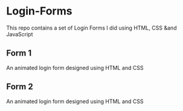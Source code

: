 # Login-Forms
This repo contains a set of Login Forms I did using HTML, CSS &and JavaScript

## Form 1
An animated login form designed using HTML and CSS

## Form 2
An animated login form designed using HTML and CSS
